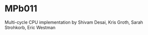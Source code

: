 MPb011
======
Multi-cycle CPU implementation by Shivam Desai, Kris Groth, Sarah Strohkorb, Eric Westman
